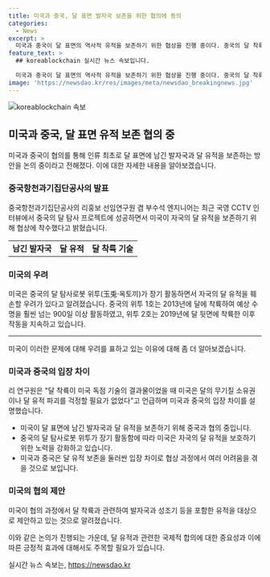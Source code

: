 ```yaml
---
title: 미국과 중국, 달 표면 발자국 보존을 위한 협의에 동의
categories:
  - News
excerpt: >
  미국과 중국이 달 표면의 역사적 유적을 보존하기 위한 협상을 진행 중이다. 중국의 달 착륙 후 미국은 달 유적 보호에 관심을 표하며, 달 탐사로봇 위투의 장기 활동이 미국의 우려를 증폭시키고 있다. 미국은 자국의 달 유적이 훼손될 가능성을 우려하며, 지난 2020년 우주 인류 유산 보호를 위한 작은 한 걸음 법을 통과시켰지만, 적용 범위에 한계가 있다. 중국의 달 착륙 기술 획득으로 달 유적 보호 문제가 중요시되고 있다.
feature_text: >
  ## koreablockchain 실시간 뉴스 속보입니다.

  미국과 중국이 달 표면의 역사적 유적을 보존하기 위한 협상을 진행 중이다. 중국의 달 착륙 후 미국은 달 유적 보호에 관심을 표하며, 달 탐사로봇 위투의 장기 활동이 미국의 우려를 증폭시키고 있다. 미국은 자국의 달 유적이 훼손될 가능성을 우려하며, 지난 2020년 우주 인류 유산 보호를 위한 작은 한 걸음 법을 통과시켰지만, 적용 범위에 한계가 있다. 중국의 달 착륙 기술 획득으로 달 유적 보호 문제가 중요시되고 있다.
image: 'https://newsdao.kr/res/images/meta/newsdao_breakingnews.jpg'
---
```


<p><img src="https://newsdao.kr/res/images/meta/newsdao_breakingnews.jpg" alt="koreablockchain 속보" /></p>

<h2 data-ke-size="size26">미국과 중국, 달 표면 유적 보존 협의 중</h2>

<p data-ke-size="size16">미국과 중국이 협의를 통해 인류 최초로 달 표면에 남긴 발자국과 달 유적을 보존하는 방안을 논의 중이라고 전해졌다. 이에 대한 자세한 내용을 알아보겠습니다.</p>

<h3 data-ke-size="size24">중국항천과기집단공사의 발표</h3>

<p data-ke-size="size16">중국항천과기집단공사의 리훙보 선임연구원 겸 부수석 엔지니어는 최근 국영 CCTV 인터뷰에서 중국의 달 탐사 프로젝트에 성공하면서 미국이 자국의 달 유적을 보존하기 위해 협상에 착수했다고 밝혔습니다.</p>

<table>
    <tr>
        <td style="text-align: center; height: 17px;"><b>남긴 발자국</b></td>
        <td style="text-align: center; height: 17px;"><b>달 유적</b></td>
        <td style="text-align: center; height: 17px;"><b>달 착륙 기술</b></td>
    </tr>
</table>

<h3 data-ke-size="size24">미국의 우려</h3>

<p data-ke-size="size16">미국은 중국의 달 탐사로봇 위투(玉兎·옥토끼)가 장기 활동하면서 자국의 달 유적을 훼손할 우려가 있다고 알려졌습니다. 중국의 위투 1호는 2013년에 달에 착륙하여 예상 수명을 훨씬 넘는 900일 이상 활동하였고, 위투 2호는 2019년에 달 뒷면에 착륙한 이후 작동을 지속하고 있습니다.</p>

<hr>

<p data-ke-size="size16">미국이 이러한 문제에 대해 우려를 표하고 있는 이유에 대해 좀 더 알아보겠습니다.</p>

<h3 data-ke-size="size24">미국과 중국의 입장 차이</h3>

<p data-ke-size="size16">리 연구원은 "달 착륙이 미국 독점 기술의 결과물이었을 때 미국은 달의 무기질 소유권이나 달 유적 파괴를 걱정할 필요가 없었다"고 언급하며 미국과 중국의 입장 차이를 설명했습니다.</p>

<ul>
    <li>미국이 달 표면에 남긴 발자국과 달 유적을 보존하기 위해 중국과 협의 중입니다.</li>
    <li>중국의 달 탐사로봇 위투가 장기 활동함에 따라 미국은 자국의 달 유적을 보호하기 위한 노력을 강화하고 있습니다.</li>
    <li>미국과 중국은 달 유적 보존을 둘러싼 입장 차이로 협상 과정에서 여러 어려움을 겪을 것으로 보입니다.</li>
</ul>

<h3 data-ke-size="size24">미국의 협의 제안</h3>

<p data-ke-size="size16">미국이 협의 과정에서 달 착륙과 관련하여 발자국과 성조기 등을 포함한 유적을 대상으로 제안하고 있는 것으로 알려졌습니다.</p>

<p data-ke-size="size16">이와 같은 논의가 진행되는 가운데, 달 유적과 관련한 국제적 합의에 대한 중요성과 이에 따른 긍정적 효과에 대해서도 주목할 필요가 있습니다.</p>
실시간 뉴스 속보는, <a href="https://newsdao.kr" rel="dofollow">https://newsdao.kr</a>



